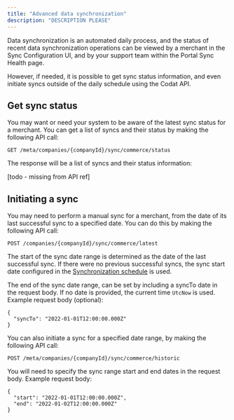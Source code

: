 ```yaml
---
title: "Advanced data synchronization"
description: "DESCRIPTION PLEASE"
---
```


Data synchronization is an automated daily process, and the status of recent data synchronization operations can be viewed by a merchant in the Sync Configuration UI, and by your support team within the Portal Sync Health page.

However, if needed, it is possible to get sync status information, and even initiate syncs outside of the daily schedule using the Codat API.

## Get sync status
You may want or need your system to be aware of the latest sync status for a merchant. You can get a list of syncs and their status by making the following API call:

`GET /meta/companies/{companyId}/sync/commerce/status`

The response will be a list of syncs and their status information: 

[todo - missing from API ref] 

## Initiating a sync
 

You may need to perform a manual sync for a merchant, from the date of its last successful sync to a specified date. You can do this by making the following API call:

`POST /companies/{companyId}/sync/commerce/latest`

The start of the sync date range is determined as the date of the last successful sync. If there were no previous successful syncs, the sync start date configured in the [Synchronization schedule](/commerce/learn/synchronization-schedule) is used.

The end of the sync date range, can be set by including a syncTo date in the request body. If no date is provided, the current time `UtcNow` is used. Example request body (optional):

```
{
  "syncTo": "2022-01-01T12:00:00.000Z"
}
```

You can also initiate a sync for a specified date range, by making the following API call:

`POST /meta/companies/{companyId}/sync/commerce/historic`

You will need to specify the sync range start and end dates in the request body.  Example request body:

```
{
  "start": "2022-01-01T12:00:00.000Z",
  "end": "2022-01-02T12:00:00.000Z"
}
```